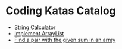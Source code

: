 # Coding Katas Catalog

- [String Calculator](katas/string_calculator.md)
- [Implement ArrayList](katas/implement_arraylist.md)
- [Find a pair with the given sum in an array](katas/find_a_pair_with_the_given_sum_in_an_array.md)
